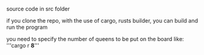 source code in src folder

if you clone the repo, with the use of cargo, rusts builder, you can build and run the program

you need to specify the number of queens to be put on the board like: '''cargo r **8**'''